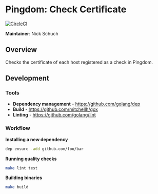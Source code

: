Pingdom: Check Certificate
==========================

[![CircleCI](https://circleci.com/gh/previousnext/pingdom-check-certificate.svg)](https://circleci.com/gh/previousnext/pingdom-check-certificate)

**Maintainer**: Nick Schuch

## Overview

Checks the certificate of each host registered as a check in Pingdom.

## Development

### Tools

* **Dependency management** - https://github.com/golang/dep
* **Build** - https://github.com/mitchellh/gox
* **Linting** - https://github.com/golang/lint

### Workflow

**Installing a new dependency**

```bash
dep ensure -add github.com/foo/bar
```

**Running quality checks**

```bash
make lint test
```

**Building binaries**

```bash
make build
```
